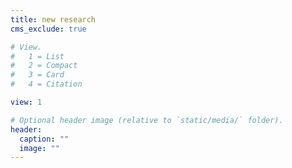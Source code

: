 ```yaml
---
title: new research
cms_exclude: true

# View.
#   1 = List
#   2 = Compact
#   3 = Card
#   4 = Citation

view: 1

# Optional header image (relative to `static/media/` folder).
header:
  caption: ""
  image: ""
---
```

